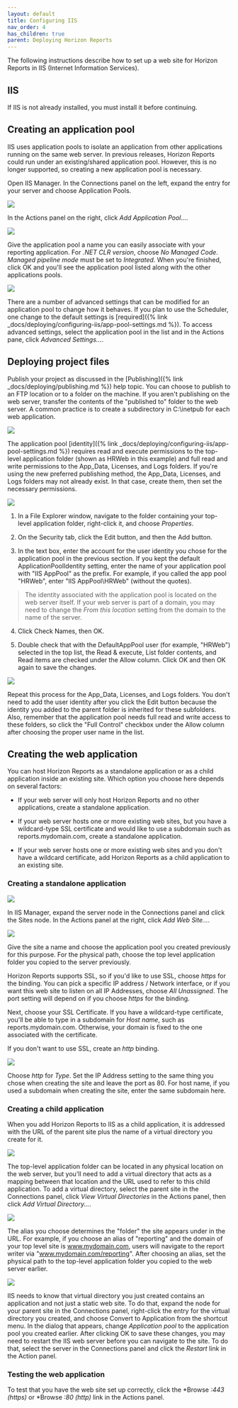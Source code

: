 ```yaml
---
layout: default
title: Configuring IIS
nav_order: 4
has_children: true
parent: Deploying Horizon Reports
---
```


The following instructions describe how to set up a web site for Horizon Reports in IIS (Internet Information Services).

## IIS
If IIS is not already installed, you must install it before continuing.

## Creating an application pool
IIS uses application pools to isolate an application from other applications running on the same web server. In previous releases, Horizon Reports could run under an existing/shared application pool. However, this is no longer supported, so creating a new application pool is necessary.

Open IIS Manager. In the Connections panel on the left, expand the entry for your server and choose Application Pools.

![](/assets/images/applicationpoolsdefault.png)

In the Actions panel on the right, click *Add Application Pool...*.

![](/assets/images/addapplicationpool.png)

Give the application pool a name you can easily associate with your reporting application. For *.NET CLR version*, choose *No Managed Code*. *Managed pipeline mode* must be set to *Integrated*. When you're finished, click OK and you'll see the application pool listed along with the other applications pools.

![](/assets/images/applicationpooladded.png)

There are a number of advanced settings that can be modified for an application pool to change how it behaves. If you plan to use the Scheduler, one change to the default settings is [required]({% link _docs/deploying/configuring-iis/app-pool-settings.md %}). To access advanced settings, select the application pool in the list and in the Actions pane, click *Advanced Settings...*.

## Deploying project files
Publish your project as discussed in the [Publishing]({% link _docs/deploying/publishing.md %}) help topic. You can choose to publish to an FTP location or to a folder on the machine. If you aren't publishing on the web server, transfer the contents of the "published to" folder to the web server. A common practice is to create a subdirectory in C:\inetpub for each web application.

![](/assets/images/projectfilesdeployed.png)

The application pool [identity]({% link _docs/deploying/configuring-iis/app-pool-settings.md %}) requires read and execute permissions to the top-level application folder (shown as HRWeb in this example) and full read and write permissions to the App_Data, Licenses, and Logs folders. If you're using the new preferred publishing method, the App_Data, Licenses, and Logs folders may not already exist. In that case, create them, then set the necessary permissions.

![](/assets/images/securitydefault.png)

1. In a File Explorer window, navigate to the folder containing your top-level application folder, right-click it, and choose *Properties*.

2. On the Security tab, click the Edit button, and then the Add button.

3. In the text box, enter the account for the user identity you chose for the application pool in the previous section. If you kept the default ApplicationPoolIdentity setting, enter the name of your application pool with "IIS AppPool" as the prefix. For example, if you called the app pool "HRWeb", enter "IIS AppPool\HRWeb" (without the quotes).

> <span class="glyphicon glyphicon-info-sign" aria-hidden="true"></span> The identity associated with the application pool is located on the web server itself. If your web server is part of a domain, you may need to change the *From this location* setting from the domain to the name of the server.

4. Click Check Names, then OK.

5. Double check that with the DefaultAppPool user (for example, "HRWeb") selected in the top list, the Read & execute, List folder contents, and Read items are checked under the Allow column. Click OK and then OK again to save the changes.

![](/assets/images/securityuseradded.png)

Repeat this process for the App_Data, Licenses, and Logs folders. You don't need to add the user identity after you click the Edit button because the identity you added to the parent folder is inherited for these subfolders. Also, remember that the application pool needs full read and write access to these folders, so click the "Full Control" checkbox under the Allow column after choosing the proper user name in the list.

## Creating the web application
You can host Horizon Reports as a standalone application or as a child application inside an existing site. Which option you choose here depends on several factors:

* If your web server will only host Horizon Reports and no other applications, create a standalone application.

* If your web server hosts one or more existing web sites, but you have a wildcard-type SSL certificate and would like to use a subdomain such as reports.mydomain.com, create a standalone application.

* If your web server hosts one or more existing web sites and you don't have a wildcard certificate, add Horizon Reports as a child application to an existing site.

### Creating a standalone application

![](/assets/images/sitesdefault.png)

In IIS Manager, expand the server node in the Connections panel and click the Sites node. In the Actions panel at the right, click *Add Web Site...*.

![](/assets/images/addwebsite.png)

Give the site a name and choose the application pool you created previously for this purpose. For the physical path, choose the top level application folder you copied to the server previously.

Horizon Reports supports SSL, so if you'd like to use SSL, choose *https* for the binding. You can pick a specific IP address / Network interface, or if you want this web site to listen on all IP Addresses, choose *All Unassigned*. The port setting will depend on if you choose *https* for the binding.

Next, choose your SSL Certificate. If you have a wildcard-type certificate, you'll be able to type in a subdomain for *Host name*, such as reports.mydomain.com. Otherwise, your domain is fixed to the one associated with the certificate.

If you don't want to use SSL, create an *http* binding.

![](/assets/images/addbinding.png)

Choose *http* for *Type*. Set the IP Address setting to the same thing you chose when creating the site and leave the port as 80. For host name, if you used a subdomain when creating the site, enter the same subdomain here.

### Creating a child application
When you add Horizon Reports to IIS as a child application, it is addressed with the URL of the parent site plus the name of a virtual directory you create for it.

![](/assets/images/virtualdirectoriesdefault.png)

The top-level application folder can be located in any physical location on the web server, but you'll need to add a virtual directory that acts as a mapping between that location and the URL used to refer to this child application. To add a virtual directory, select the parent site in the Connections panel, click *View Virtual Directories* in the Actions panel, then click *Add Virtual Directory...*.

![](/assets/images/addvirtualdirectory.png)

The alias you choose determines the "folder" the site appears under in the URL. For example, if you choose an alias of "reporting" and the domain of your top level site is www.mydomain.com, users will navigate to the report writer via "www.mydomain.com/reporting". After choosing an alias, set the physical path to the top-level application folder you copied to the web server earlier.

![](/assets/images/converttoapplication.png)

IIS needs to know that virtual directory you just created contains an application and not just a static web site. To do that, expand the node for your parent site in the Connections panel, right-click the entry for the virtual directory you created, and choose Convert to Application from the shortcut menu. In the dialog that appears, change *Application pool* to the application pool you created earlier. After clicking OK to save these changes, you may need to restart the IIS web server before you can navigate to the site. To do that, select the server in the Connections panel and click the *Restart* link in the Action panel.

### Testing the web application
To test that you have the web site set up correctly, click the *Browse *:443 (https)* or *Browse *:80 (http)* link in the Actions panel.